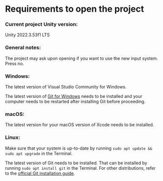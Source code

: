 # Requirements to open the project

### Current project Unity version:

Unity 2022.3.53f1 LTS

### General notes:

The project may ask upon opening if you want to use the new input system. Press no.

### Windows:

The latest version of Visual Studio Community for Windows.

The latest version of [Git for Windows](https://git-scm.com/downloads/win) needs to be installed and your computer needs to be restarted after installing Git before proceeding.

### macOS:

The latest version for your macOS version of Xcode needs to be installed.

### Linux:

Make sure that your system is up-to-date by running ```sudo apt update && sudo apt upgrade``` in the Terminal.

The latest version of Git needs to be installed. That can be installed by running ```sudo apt install git``` in the Terminal. For other distributions, refer to the [official Git installation guide](https://git-scm.com/book/en/v2/Getting-Started-Installing-Git).

